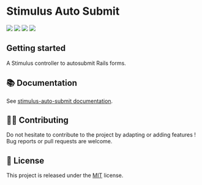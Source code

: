 # Stimulus Auto Submit

[![](https://img.shields.io/npm/dt/stimulus-auto-submit.svg)](https://www.npmjs.com/package/stimulus-auto-submit)
[![](https://img.shields.io/npm/v/stimulus-auto-submit.svg)](https://www.npmjs.com/package/stimulus-auto-submit)
[![](https://github.com/stimulus-components/stimulus-auto-submit/workflows/Lint/badge.svg)](https://github.com/stimulus-components/stimulus-auto-submit)
[![](https://img.shields.io/github/license/stimulus-components/stimulus-auto-submit.svg)](https://github.com/stimulus-components/stimulus-auto-submit)

## Getting started

A Stimulus controller to autosubmit Rails forms.

## 📚 Documentation

See [stimulus-auto-submit documentation](https://stimulus-components.netlify.app/docs/components/stimulus-auto-submit/).

## 👷‍♂️ Contributing

Do not hesitate to contribute to the project by adapting or adding features ! Bug reports or pull requests are welcome.

## 📝 License

This project is released under the [MIT](http://opensource.org/licenses/MIT) license.
